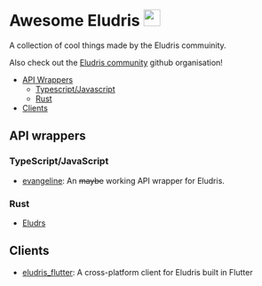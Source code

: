 # Awesome Eludris <img width="30em" src="https://cdn.discordapp.com/emojis/993856539674812486.webp?size=96&quality=lossless" />

A collection of cool things made by the Eludris commuinity.

Also check out the [Eludris community](https://github.com/eludris-community) github organisation!

- [API Wrappers](#api-wrappers)
  - [Typescript/Javascript](#typescriptjavascript)
  - [Rust](#rust)
- [Clients](#clients)

## API wrappers

### TypeScript/JavaScript

- [evangeline](https://github.com/toolifelesstocode/evangeline): An ~~maybe~~ working API wrapper for Eludris.

### Rust

- [Eludrs](https://github.com/eludris-community/eludrs)

## Clients

- [eludris_flutter](https://github.com/eludris-community/eludris_flutter): A cross-platform client for Eludris built in Flutter
